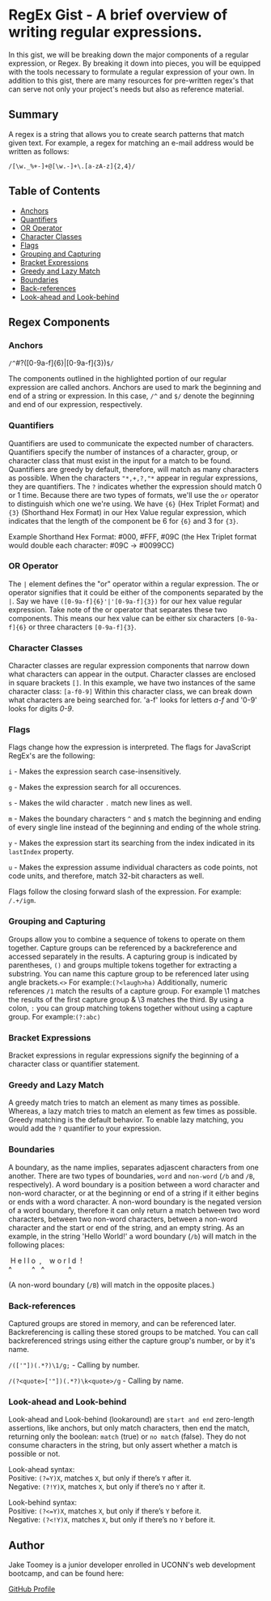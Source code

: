 # RegEx Gist - A brief overview of writing regular expressions.
In this gist, we will be breaking down the major components of a regular expression, or Regex. By breaking it down into pieces, you will be equipped with the tools necessary to formulate a regular expression of your own. In addition to this gist, there are many resources for pre-written regex's that can serve not only your project's needs but also as reference material. 

## Summary

A regex is a string that allows you to create search patterns that match given text. For example, a regex for matching an e-mail address would be written as follows:

`/[\w._%+-]+@[\w.-]+\.[a-zA-z]{2,4}/`

## Table of Contents

- [Anchors](#anchors)
- [Quantifiers](#quantifiers)
- [OR Operator](#or-operator)
- [Character Classes](#character-classes)
- [Flags](#flags)
- [Grouping and Capturing](#grouping-and-capturing)
- [Bracket Expressions](#bracket-expressions)
- [Greedy and Lazy Match](#greedy-and-lazy-match)
- [Boundaries](#boundaries)
- [Back-references](#back-references)
- [Look-ahead and Look-behind](#look-ahead-and-look-behind)

## Regex Components

### Anchors

`/^`#?([0-9a-f]{6}|[0-9a-f]{3})`$/`

The components outlined in the highlighted portion of our regular expression are called anchors. Anchors are used to mark the beginning and end of a string or expression. In this case, `/^` and `$/` denote the beginning and end of our expression, respectively.

### Quantifiers

Quantifiers are used to communicate the expected number of characters. Quantifiers specify the number of instances of a character, group, or character class that must exist in the input for a match to be found. Quantifiers are greedy by default, therefore, will match as many characters as possible. When the characters `"*,+,?,"*` appear in regular expressions, they are quantifiers. The `?` indicates whether the expression should match 0 or 1 time. Because there are two types of formats, we'll use the `or` operator to distinguish which one we're using. We have `{6}` (Hex Triplet Format) and `{3}` (Shorthand Hex Format) in our Hex Value regular expression, which indicates that the length of the component be 6 for `{6}` and 3 for `{3}`.

Example Shorthand Hex Format:
#000, #FFF, #09C
(the Hex Triplet format would double each character: #09C -> #0099CC)

### OR Operator

The `|` element defines the "or" operator within a regular expression. The or operator signifies that it could be either of the components separated by the `|`. Say we have `([0-9a-f]{6}'|'[0-9a-f]{3})` for our hex value regular expression. Take note of the or operator that separates these two components. This means our hex value can be either six characters `[0-9a-f]{6}` or three characters `[0-9a-f]{3}`.

### Character Classes

Character classes are regular expression components that narrow down what characters can appear in the output. Character classes are enclosed in square brackets `[]`. In this example, we have two instances of the same character class: `[a-f0-9]` Within this character class, we can break down what characters are being searched for. 'a-f' looks for letters *a-f* and '0-9' looks for digits *0-9*.

### Flags

Flags change how the expression is interpreted. The flags for JavaScript RegEx's are the following:

`i` - Makes the expression search case-insensitively.

`g` - Makes the expression search for all occurences.

`s` - Makes the wild character `.` match new lines as well.

`m` - Makes the boundary characters `^` and `$` match the beginning and ending of every single line instead of the beginning and ending of the whole string.

`y` - Makes the expression start its searching from the index indicated in its `lastIndex` property.

`u` - Makes the expression assume individual characters as code points, not code units, and therefore, match 32-bit characters as well.

 Flags follow the closing forward slash of the expression. For example: `/.+/igm`.

### Grouping and Capturing

Groups allow you to combine a sequence of tokens to operate on them together. Capture groups can be referenced by a backreference and accessed separately in the results. A capturing group is indicated by parentheses, `()` and groups multiple tokens together for extracting a substring. You can name this capture group to be referenced later using angle brackets.`<>` For example:`(?<laugh>ha)` Additionally, numeric references `/1` match the results of a capture group. For example \1 matches the results of the first capture group & \3 matches the third. By using a colon, `:` you can group matching tokens together without using a capture group. For example:`(?:abc)`

### Bracket Expressions

Bracket expressions in regular expressions signify the beginning of a character class or quantifier statement.

### Greedy and Lazy Match

A greedy match tries to match an element as many times as possible. Whereas, a lazy match tries to match an element as few times as possible. Greedy matching is the default behavior. To enable lazy matching, you would add the `?` quantifier to your expression. 

### Boundaries

A boundary, as the name implies, separates adjascent characters from one another. There are two types of boundaries, `word` and `non-word` (`/b` and `/B`, respectively). A word boundary is a position between a word character and non-word character, or at the beginning or end of a string if it either begins or ends with a word character. A non-word boundary is the negated version of a word boundary, therefore it can only return a match between two word characters, between two non-word characters, between a non-word character and the start or end of the string, and an empty string. As an example, in the string 'Hello World!' a word boundary (`/b`) will match in the following places:

&nbsp;H&nbsp;e&nbsp;l&nbsp;l&nbsp;o&nbsp;&nbsp;,&nbsp;&nbsp;&nbsp;&nbsp;w&nbsp;o&nbsp;r&nbsp;l&nbsp;d&nbsp;&nbsp;!  
^&nbsp;&nbsp;&nbsp;&nbsp;&nbsp;&nbsp;&nbsp;&nbsp;&nbsp;&nbsp;^&nbsp;&nbsp;&nbsp;^&nbsp;&nbsp;&nbsp;&nbsp;&nbsp;&nbsp;&nbsp;&nbsp;&nbsp;&nbsp;&nbsp;&nbsp;^ 

(A non-word boundary (`/B`) will match in the opposite places.)

### Back-references

Captured groups are stored in memory, and can be referenced later. Backreferencing is calling these stored groups to be matched. You can call backreferenced strings using either the capture group's number, or by it's name. 

`/(['"])(.*?)\1/g;` - Calling by number.

`/(?<quote>['"])(.*?)\k<quote>/g` - Calling by name.

### Look-ahead and Look-behind

Look-ahead and Look-behind (lookaround) are `start and end` zero-length assertions, like anchors, but only match characters, then end the match, returning only the boolean: `match` (true) or `no match` (false). They do not consume characters in the string, but only assert whether a match is possible or not. 

Look-ahead syntax:  
Positive: `(?=Y)X`, matches `X`, but only if there’s `Y` after it.  
Negative: `(?!Y)X`, matches `X`, but only if there’s no `Y` after it.  

Look-behind syntax:  
Positive: `(?<=Y)X`, matches `X`, but only if there’s `Y` before it.  
Negative: `(?<!Y)X`, matches `X`, but only if there’s no `Y` before it.

## Author

Jake Toomey is a junior developer enrolled in UCONN's web development bootcamp, and can be found here:

[GitHub Profile](https://github.com/Toomeme)
